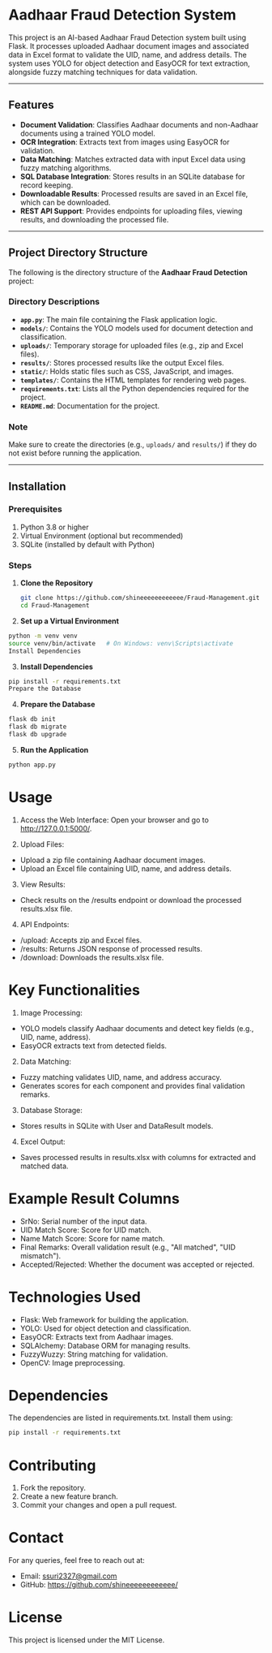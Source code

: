 
# Aadhaar Fraud Detection System

This project is an AI-based Aadhaar Fraud Detection system built using Flask. It processes uploaded Aadhaar document images and associated data in Excel format to validate the UID, name, and address details. The system uses YOLO for object detection and EasyOCR for text extraction, alongside fuzzy matching techniques for data validation.

---

## Features

- **Document Validation**: Classifies Aadhaar documents and non-Aadhaar documents using a trained YOLO model.
- **OCR Integration**: Extracts text from images using EasyOCR for validation.
- **Data Matching**: Matches extracted data with input Excel data using fuzzy matching algorithms.
- **SQL Database Integration**: Stores results in an SQLite database for record keeping.
- **Downloadable Results**: Processed results are saved in an Excel file, which can be downloaded.
- **REST API Support**: Provides endpoints for uploading files, viewing results, and downloading the processed file.

---

## Project Directory Structure

The following is the directory structure of the **Aadhaar Fraud Detection** project:

### Directory Descriptions
- **`app.py`**: The main file containing the Flask application logic.
- **`models/`**: Contains the YOLO models used for document detection and classification.
- **`uploads/`**: Temporary storage for uploaded files (e.g., zip and Excel files).
- **`results/`**: Stores processed results like the output Excel files.
- **`static/`**: Holds static files such as CSS, JavaScript, and images.
- **`templates/`**: Contains the HTML templates for rendering web pages.
- **`requirements.txt`**: Lists all the Python dependencies required for the project.
- **`README.md`**: Documentation for the project.

### Note
Make sure to create the directories (e.g., `uploads/` and `results/`) if they do not exist before running the application.


---

## Installation

### Prerequisites

1. Python 3.8 or higher
2. Virtual Environment (optional but recommended)
3. SQLite (installed by default with Python)

### Steps

1. **Clone the Repository**
   ```bash
   git clone https://github.com/shineeeeeeeeeeee/Fraud-Management.git
   cd Fraud-Management
2. **Set up a Virtual Environment**

```bash
python -m venv venv
source venv/bin/activate   # On Windows: venv\Scripts\activate
Install Dependencies
```

3. **Install Dependencies**
```bash
pip install -r requirements.txt
Prepare the Database
```
4. **Prepare the Database**
```bash
flask db init
flask db migrate
flask db upgrade
```

5. **Run the Application**

```bash
python app.py
```
# Usage
1. Access the Web Interface: Open your browser and go to http://127.0.0.1:5000/.

2. Upload Files:

- Upload a zip file containing Aadhaar document images.
- Upload an Excel file containing UID, name, and address details.
3. View Results:

- Check results on the /results endpoint or download the processed results.xlsx file.
4. API Endpoints:

- /upload: Accepts zip and Excel files.
- /results: Returns JSON response of processed results.
- /download: Downloads the results.xlsx file.
# Key Functionalities
1. Image Processing:

- YOLO models classify Aadhaar documents and detect key fields (e.g., UID, name, address).
- EasyOCR extracts text from detected fields.
2. Data Matching:

- Fuzzy matching validates UID, name, and address accuracy.
- Generates scores for each component and provides final validation remarks.
3. Database Storage:

- Stores results in SQLite with User and DataResult models.
4. Excel Output:

- Saves processed results in results.xlsx with columns for extracted and matched data.
# Example Result Columns
- SrNo: Serial number of the input data.
- UID Match Score: Score for UID match.
- Name Match Score: Score for name match.
- Final Remarks: Overall validation result (e.g., "All matched", "UID mismatch").
- Accepted/Rejected: Whether the document was accepted or rejected.
# Technologies Used
- Flask: Web framework for building the application.
- YOLO: Used for object detection and classification.
- EasyOCR: Extracts text from Aadhaar images.
- SQLAlchemy: Database ORM for managing results.
- FuzzyWuzzy: String matching for validation.
- OpenCV: Image preprocessing.
# Dependencies
The dependencies are listed in requirements.txt. Install them using:

```bash
pip install -r requirements.txt
```
# Contributing
1. Fork the repository.
2. Create a new feature branch.
3. Commit your changes and open a pull request.
# Contact
For any queries, feel free to reach out at:

- Email: ssuri2327@gmail.com
- GitHub: https://github.com/shineeeeeeeeeeee/
# License
This project is licensed under the MIT License.
